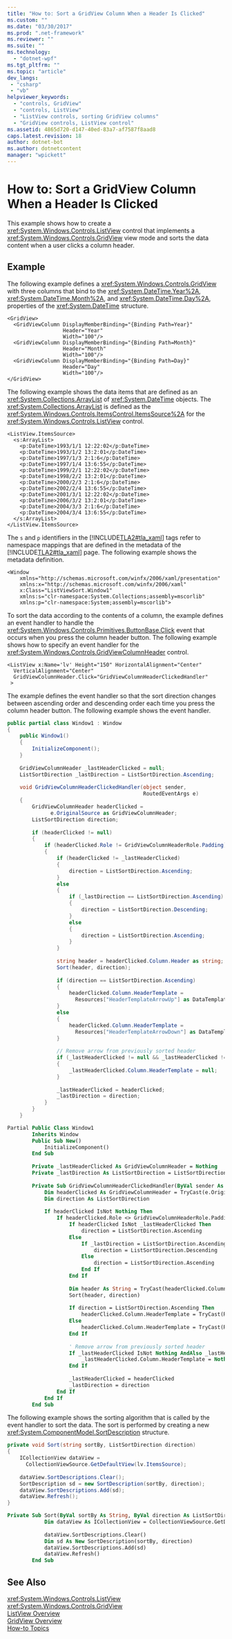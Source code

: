 ```yaml
---
title: "How to: Sort a GridView Column When a Header Is Clicked"
ms.custom: ""
ms.date: "03/30/2017"
ms.prod: ".net-framework"
ms.reviewer: ""
ms.suite: ""
ms.technology: 
  - "dotnet-wpf"
ms.tgt_pltfrm: ""
ms.topic: "article"
dev_langs:
 - "csharp"
 - "vb"
helpviewer_keywords: 
  - "controls, GridView"
  - "controls, ListView"
  - "ListView controls, sorting GridView columns"
  - "GridView controls, ListView control"
ms.assetid: 4865d720-d147-40ed-83a7-af7587f8aad8
caps.latest.revision: 18
author: dotnet-bot
ms.author: dotnetcontent
manager: "wpickett"
---
```

# How to: Sort a GridView Column When a Header Is Clicked
This example shows how to create a <xref:System.Windows.Controls.ListView> control that implements a <xref:System.Windows.Controls.GridView> view mode and sorts the data content when a user clicks a column header.  
  
## Example  
 The following example defines a <xref:System.Windows.Controls.GridView> with three columns that bind to the <xref:System.DateTime.Year%2A>, <xref:System.DateTime.Month%2A>, and <xref:System.DateTime.Day%2A>, properties of the <xref:System.DateTime> structure.  
  
```xaml  
<GridView>  
  <GridViewColumn DisplayMemberBinding="{Binding Path=Year}"   
                  Header="Year"  
                  Width="100"/>  
  <GridViewColumn DisplayMemberBinding="{Binding Path=Month}"   
                  Header="Month"  
                  Width="100"/>  
  <GridViewColumn DisplayMemberBinding="{Binding Path=Day}"   
                  Header="Day"  
                  Width="100"/>  
</GridView>  
```  
  
 The following example shows the data items that are defined as an <xref:System.Collections.ArrayList> of <xref:System.DateTime> objects. The <xref:System.Collections.ArrayList> is defined as the <xref:System.Windows.Controls.ItemsControl.ItemsSource%2A> for the <xref:System.Windows.Controls.ListView> control.  
  
```xaml  
<ListView.ItemsSource>  
  <s:ArrayList>  
    <p:DateTime>1993/1/1 12:22:02</p:DateTime>  
    <p:DateTime>1993/1/2 13:2:01</p:DateTime>  
    <p:DateTime>1997/1/3 2:1:6</p:DateTime>  
    <p:DateTime>1997/1/4 13:6:55</p:DateTime>  
    <p:DateTime>1999/2/1 12:22:02</p:DateTime>  
    <p:DateTime>1998/2/2 13:2:01</p:DateTime>  
    <p:DateTime>2000/2/3 2:1:6</p:DateTime>  
    <p:DateTime>2002/2/4 13:6:55</p:DateTime>  
    <p:DateTime>2001/3/1 12:22:02</p:DateTime>  
    <p:DateTime>2006/3/2 13:2:01</p:DateTime>  
    <p:DateTime>2004/3/3 2:1:6</p:DateTime>  
    <p:DateTime>2004/3/4 13:6:55</p:DateTime>  
  </s:ArrayList>  
</ListView.ItemsSource>  
```  
  
 The `s` and `p` identifiers in the [!INCLUDE[TLA2#tla_xaml](../../../../includes/tla2sharptla-xaml-md.md)] tags refer to namespace mappings that are defined in the metadata of the [!INCLUDE[TLA2#tla_xaml](../../../../includes/tla2sharptla-xaml-md.md)] page. The following example shows the metadata definition.  
  
```xaml  
<Window        
    xmlns="http://schemas.microsoft.com/winfx/2006/xaml/presentation"  
    xmlns:x="http://schemas.microsoft.com/winfx/2006/xaml"  
    x:Class="ListViewSort.Window1"      
    xmlns:s="clr-namespace:System.Collections;assembly=mscorlib"  
    xmlns:p="clr-namespace:System;assembly=mscorlib">  
```  
  
 To sort the data according to the contents of a column, the example defines an event handler to handle the <xref:System.Windows.Controls.Primitives.ButtonBase.Click> event that occurs when you press the column header button. The following example shows how to specify an event handler for the <xref:System.Windows.Controls.GridViewColumnHeader> control.  
  
```xaml  
<ListView x:Name='lv' Height="150" HorizontalAlignment="Center"   
  VerticalAlignment="Center"   
  GridViewColumnHeader.Click="GridViewColumnHeaderClickedHandler"  
 >  
```  
  
 The example defines the event handler so that the sort direction changes between ascending order and descending order each time you press the column header button. The following example shows the event handler.  
  
```csharp  
public partial class Window1 : Window  
{  
    public Window1()  
    {  
        InitializeComponent();  
    }  
  
    GridViewColumnHeader _lastHeaderClicked = null;  
    ListSortDirection _lastDirection = ListSortDirection.Ascending;  
  
    void GridViewColumnHeaderClickedHandler(object sender,  
                                            RoutedEventArgs e)  
    {  
        GridViewColumnHeader headerClicked =  
              e.OriginalSource as GridViewColumnHeader;  
        ListSortDirection direction;  
  
        if (headerClicked != null)  
        {  
            if (headerClicked.Role != GridViewColumnHeaderRole.Padding)  
            {  
                if (headerClicked != _lastHeaderClicked)  
                {  
                    direction = ListSortDirection.Ascending;  
                }  
                else  
                {  
                    if (_lastDirection == ListSortDirection.Ascending)  
                    {  
                        direction = ListSortDirection.Descending;  
                    }  
                    else  
                    {  
                        direction = ListSortDirection.Ascending;  
                    }  
                }  
  
                string header = headerClicked.Column.Header as string;  
                Sort(header, direction);  
  
                if (direction == ListSortDirection.Ascending)  
                {  
                    headerClicked.Column.HeaderTemplate =  
                      Resources["HeaderTemplateArrowUp"] as DataTemplate;  
                }  
                else  
                {  
                    headerClicked.Column.HeaderTemplate =  
                      Resources["HeaderTemplateArrowDown"] as DataTemplate;  
                }  
  
                // Remove arrow from previously sorted header  
                if (_lastHeaderClicked != null && _lastHeaderClicked != headerClicked)  
                {  
                    _lastHeaderClicked.Column.HeaderTemplate = null;  
                }  
  
                _lastHeaderClicked = headerClicked;  
                _lastDirection = direction;  
            }  
        }  
    }  
```  
  
```vb  
Partial Public Class Window1  
		Inherits Window  
		Public Sub New()  
			InitializeComponent()  
		End Sub  
  
		Private _lastHeaderClicked As GridViewColumnHeader = Nothing  
		Private _lastDirection As ListSortDirection = ListSortDirection.Ascending  
  
		Private Sub GridViewColumnHeaderClickedHandler(ByVal sender As Object, ByVal e As RoutedEventArgs)  
			Dim headerClicked As GridViewColumnHeader = TryCast(e.OriginalSource, GridViewColumnHeader)  
			Dim direction As ListSortDirection  
  
			If headerClicked IsNot Nothing Then  
				If headerClicked.Role <> GridViewColumnHeaderRole.Padding Then  
					If headerClicked IsNot _lastHeaderClicked Then  
						direction = ListSortDirection.Ascending  
					Else  
						If _lastDirection = ListSortDirection.Ascending Then  
							direction = ListSortDirection.Descending  
						Else  
							direction = ListSortDirection.Ascending  
						End If  
					End If  
  
					Dim header As String = TryCast(headerClicked.Column.Header, String)  
					Sort(header, direction)  
  
					If direction = ListSortDirection.Ascending Then  
						headerClicked.Column.HeaderTemplate = TryCast(Resources("HeaderTemplateArrowUp"), DataTemplate)  
					Else  
						headerClicked.Column.HeaderTemplate = TryCast(Resources("HeaderTemplateArrowDown"), DataTemplate)  
					End If  
  
					' Remove arrow from previously sorted header  
					If _lastHeaderClicked IsNot Nothing AndAlso _lastHeaderClicked IsNot headerClicked Then  
						_lastHeaderClicked.Column.HeaderTemplate = Nothing  
					End If  
  
					_lastHeaderClicked = headerClicked  
					_lastDirection = direction  
				End If  
			End If  
		End Sub  
```  
  
 The following example shows the sorting algorithm that is called by the event handler to sort the data. The sort is performed by creating a new <xref:System.ComponentModel.SortDescription> structure.  
  
```csharp  
private void Sort(string sortBy, ListSortDirection direction)  
{  
    ICollectionView dataView =  
      CollectionViewSource.GetDefaultView(lv.ItemsSource);  
  
    dataView.SortDescriptions.Clear();  
    SortDescription sd = new SortDescription(sortBy, direction);  
    dataView.SortDescriptions.Add(sd);  
    dataView.Refresh();  
}  
```  
  
```vb  
Private Sub Sort(ByVal sortBy As String, ByVal direction As ListSortDirection)  
			Dim dataView As ICollectionView = CollectionViewSource.GetDefaultView(lv.ItemsSource)  
  
			dataView.SortDescriptions.Clear()  
			Dim sd As New SortDescription(sortBy, direction)  
			dataView.SortDescriptions.Add(sd)  
			dataView.Refresh()  
		End Sub  
```  
  
## See Also  
 <xref:System.Windows.Controls.ListView>   
 <xref:System.Windows.Controls.GridView>   
 [ListView Overview](../../../../docs/framework/wpf/controls/listview-overview.md)   
 [GridView Overview](../../../../docs/framework/wpf/controls/gridview-overview.md)   
 [How-to Topics](../../../../docs/framework/wpf/controls/listview-how-to-topics.md)
